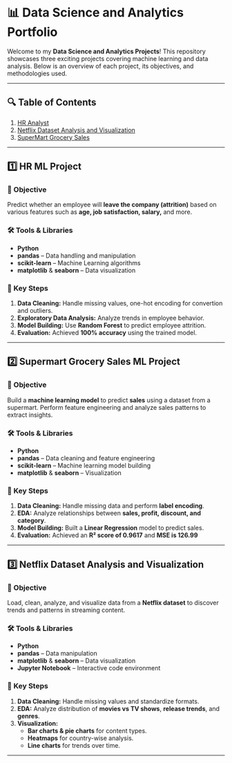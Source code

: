# 📊 Data Science and Analytics Portfolio  

Welcome to my **Data Science and Analytics Projects**! This repository showcases three exciting projects covering machine learning and data analysis. Below is an overview of each project, its objectives, and methodologies used.

---

## 🔍 Table of Contents  
1. [HR Analyst](#1-hr-analyst)
2. [Netflix Dataset Analysis and Visualization](#3-netflix-dataset-analysis-and-visualization) 
3. [SuperMart Grocery Sales](#2-supermart-grocery-sales)

---

## 1️⃣ HR ML Project  
### 🎯 Objective  
Predict whether an employee will **leave the company (attrition)** based on various features such as **age, job satisfaction, salary,** and more.

### 🛠️ Tools & Libraries  
- **Python**  
- **pandas** – Data handling and manipulation  
- **scikit-learn** – Machine Learning algorithms  
- **matplotlib** & **seaborn** – Data visualization  

### 📂 Key Steps  
1. **Data Cleaning:** Handle missing values, one-hot encoding for convertion and outliers. 
2. **Exploratory Data Analysis:** Analyze trends in employee behavior.  
3. **Model Building:** Use **Random Forest** to predict employee attrition.  
4. **Evaluation:** Achieved **100% accuracy** using the trained model.

---

## 2️⃣ Supermart Grocery Sales ML Project  
### 🎯 Objective  
Build a **machine learning model** to predict **sales** using a dataset from a supermart. Perform feature engineering and analyze sales patterns to extract insights.

### 🛠️ Tools & Libraries  
- **Python**  
- **pandas** – Data cleaning and feature engineering  
- **scikit-learn** – Machine learning model building  
- **matplotlib** & **seaborn** – Visualization  

### 📂 Key Steps  
1. **Data Cleaning:** Handle missing data and perform **label encoding**.  
2. **EDA:** Analyze relationships between **sales, profit, discount, and category**.  
3. **Model Building:** Built a **Linear Regression** model to predict sales.  
4. **Evaluation:** Achieved an **R² score of 0.9617** and **MSE is 126.99**

---

## 3️⃣ Netflix Dataset Analysis and Visualization  
### 🎯 Objective  
Load, clean, analyze, and visualize data from a **Netflix dataset** to discover trends and patterns in streaming content.

### 🛠️ Tools & Libraries  
- **Python**  
- **pandas** – Data manipulation  
- **matplotlib** & **seaborn** – Data visualization  
- **Jupyter Notebook** – Interactive code environment  

### 📂 Key Steps  
1. **Data Cleaning:** Handle missing values and standardize formats.  
2. **EDA:** Analyze distribution of **movies vs TV shows**, **release trends**, and **genres**.  
3. **Visualization:**  
   - **Bar charts & pie charts** for content types.  
   - **Heatmaps** for country-wise analysis.  
   - **Line charts** for trends over time.

---
